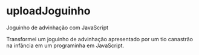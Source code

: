 # uploadJoguinho
Joguinho de advinhação com JavaScript

Transformei um joguinho de advinhação apresentado por um tio canastrão na infância em um programinha em JavaScript. 
